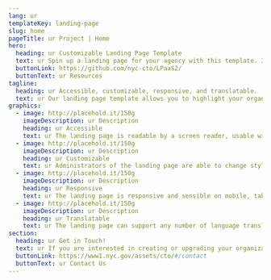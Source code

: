 ```yaml
---
lang: ur
templateKey: landing-page
slug: home
pageTitle: ur Project | Home
hero:
  heading: ur Customizable Landing Page Template 
  text: ur Spin up a landing page for your agency with this template. It includes all of the resources that you need to have a secure, appealing, and sustainable landing page.
  buttonLink: https://github.com/nyc-cto/LPaaS2/
  buttonText: ur Resources
tagline:
  heading: ur Accessible, customizable, responsive, and translatable.
  text: ur Our landing page template allows you to highlight your organization or agency by making it convenient to spin up a landing page of your own. Agencies can edit the template to include useful content and customize it to highlight your work. The landing page template has key accessibility features, including readability by a screen reader, and the content can be translated into different languages. The page is also responsive on mobile, tablet, and desktop platforms.
graphics:
  - image: http://placehold.it/150g
    imageDescription: ur Description
    heading: ur Accessible
    text: ur The landing page is readable by a screen reader, usable with a keyboard, and has been tested for several additional accessibility features.
  - image: http://placehold.it/150g
    imageDescription: ur Description
    heading: ur Customizable
    text: ur Administrators of the landing page are able to change styling and theming features on the page, as well as edit any necessary content. 
  - image: http://placehold.it/150g
    imageDescription: ur Description
    heading: ur Responsive
    text: ur The landing page is responsive and sensible on mobile, tablet, and desktop platforms. 
  - image: http://placehold.it/150g
    imageDescription: ur Description
    heading: ur Translatable
    text: ur The landing page can support any number of language translations, including right-to-left languages. 
section:
  heading: ur Get in Touch!
  text: ur If you are interested in creating or upgrading your organization’s landing page, this landing page template is a great start. For information on how to get started, feel free to contact us.
  buttonLink: https://www1.nyc.gov/assets/cto/#/contact
  buttonText: ur Contact Us
---
```

